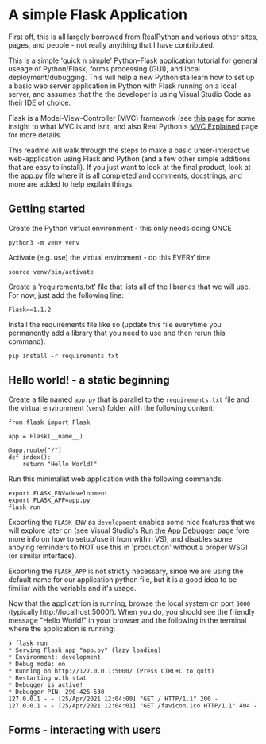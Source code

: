 # A simple Flask Application 

First off, this is all largely borrowed from [RealPython](https://realpython.com/flask-by-example-part-1-project-setup/) and various other sites, pages, and people - not really anything that I have contributed.

This is a simple 'quick n simple' Python-Flask application tutorial for general useage of Python/Flask, forms processing (GUI), and local deployment/dubugging. This will help a new Pythonista learn how to set up a basic web server application in Python with Flask running on a local server, and assumes that the the developer is using Visual Studio Code as their IDE of choice.

Flask is a Model-View-Controller (MVC) framework (see [this page](https://www.guru99.com/mvc-vs-mvvm.html) for some insight to what MVC is and isnt, and also Real Python's [MVC Explained](https://realpython.com/the-model-view-controller-mvc-paradigm-summarized-with-legos/) page for more details.

This readme will walk through the steps to make a basic unser-interactive web-application using Flask and Python (and a few other simple additions that are easy to install).  If you just want to look at the final product, look at the [app.py](app.py) file where it is all completed and comments, docstrings, and more are added to help explain things.

## Getting started

Create the Python virtual environment - this only needs doing ONCE

    python3 -m venv venv

Activate (e.g. use) the virtual enviroment - do this EVERY time

    source venv/bin/activate

Create a 'requirements.txt' file that lists all of the libraries that we will use. For now, just add the following line:

    Flask==1.1.2

Install the requirements file like so (update this file everytime you permanently add a library that you need to use and then rerun this command):

    pip install -r requirements.txt

## Hello world! - a static beginning

Create a file named `app.py` that is parallel to the `requirements.txt` file and the virtual environment (`venv`) folder with the following content:

    from flask import Flask

    app = Flask(__name__)

    @app.route("/")
    def index():
        return "Hello World!"

Run this minimalist web application with the following commands:

    export FLASK_ENV=development
    export FLASK_APP=app.py
    flask run

Exporting the `FLASK_ENV` as `development` enables some nice features that we will explore later on (see Visual Studio's [Run the App Debugger](https://code.visualstudio.com/docs/python/tutorial-flask#_run-the-app-in-the-debugger) page fore more info on how to setup/use it from within VS), and disables some anoying reminders to NOT use this in 'production' without a proper WSGI (or similar interface).

Exporting the `FLASK_APP` is not strictly necessary, since we are using the default name for our application python file, but it is a good idea to be fimiliar with the variable and it's usage.

Now that the applicatrion is running, browse the local system on port `5000` (typically http://localhost:5000/).  When you do, you should see the friendly message "Hello World!" in your browser and the following in the terminal where the application is running:

    ❯ flask run
    * Serving Flask app "app.py" (lazy loading)
    * Environment: development
    * Debug mode: on
    * Running on http://127.0.0.1:5000/ (Press CTRL+C to quit)
    * Restarting with stat
    * Debugger is active!
    * Debugger PIN: 290-425-530
    127.0.0.1 - - [25/Apr/2021 12:04:00] "GET / HTTP/1.1" 200 -
    127.0.0.1 - - [25/Apr/2021 12:04:01] "GET /favicon.ico HTTP/1.1" 404 -

## Forms - interacting with users
